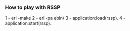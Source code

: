 ### How to play with RSSP

1 - erl -make
2 - erl -pa ebin/
3 - application:load(rssp).
4 - application:start(rssp).
